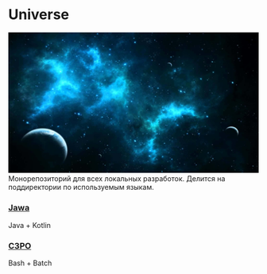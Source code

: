 # Universe

![](assets/universe.jpg)
Монорепозиторий для всех локальных разработок. Делится на
поддиректории по используемым языкам.

### [Jawa](jawa)

Java + Kotlin

### [C3PO](c3po)

Bash + Batch
